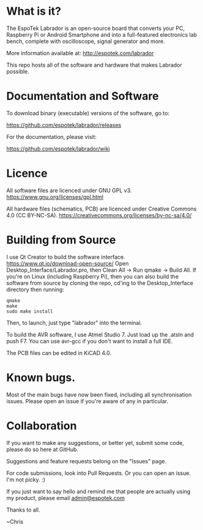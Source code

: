 # What is it?
The EspoTek Labrador is an open-source board that converts your PC, Raspberry Pi or Android Smartphone and into a full-featured electronics lab bench, complete with oscilloscope, signal generator and more.

More information available at:
http://espotek.com/labrador

This repo hosts all of the software and hardware that makes Labrador possible.

# Documentation and Software
To download binary (executable) versions of the software, go to:

https://github.com/espotek/labrador/releases

For the documentation, please visit:

https://github.com/espotek/labrador/wiki

# Licence
All software files are licenced under GNU GPL v3.  https://www.gnu.org/licenses/gpl.html

All hardware files (schematics, PCB) are licenced under Creative Commons 4.0 (CC BY-NC-SA).  https://creativecommons.org/licenses/by-nc-sa/4.0/

# Building from Source
I use Qt Creator to build the software interface.
https://www.qt.io/download-open-source/
Open Desktop_Interface/Labrador.pro, then Clean All -> Run qmake -> Build All.
If you're on Linux (including Raspberry Pi), then you can also build the software from source by cloning the repo, cd'ing to the Desktop_Interface directory then running:
```
qmake
make
sudo make install
```
Then, to launch, just type "labrador" into the terminal.

To build the AVR software, I use Atmel Studio 7.  Just load up the .atsln and push F7.  You can use avr-gcc if you don't want to install a full IDE.

The PCB files can be edited in KiCAD 4.0.

# Known bugs.
Most of the main bugs have now been fixed, including all synchronisation issues.
Please open an issue if you're aware of any in particular.

# Collaboration
If you want to make any suggestions, or better yet, submit some code, please do so here at GitHub.

Suggestions and feature requests belong on the "Issues" page.

For code submissions, look into Pull Requests.  Or you can open an issue.  I'm not picky.  :)

If you just want to say hello and remind me that people are actually using my product, please email admin@espotek.com

Thanks to all.

~Chris

